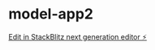 # model-app2

[Edit in StackBlitz next generation editor ⚡️](https://stackblitz.com/~/github.com/Dimpu2222/model-app2)